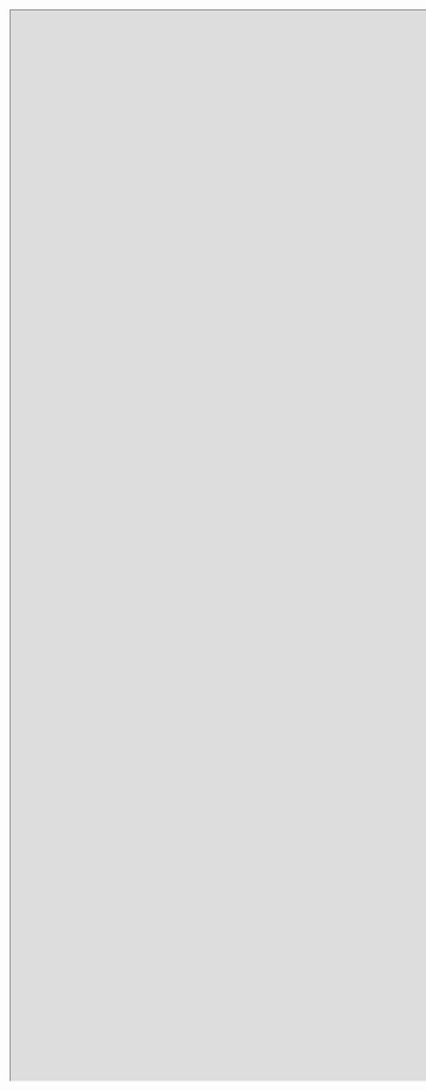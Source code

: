 <center><iframe src="https://drive.google.com/file/d/1sB-5c1izgYJrmJalxx1zLycEnaIabxXr/preview" width="1640" height="1880"></iframe></center>
